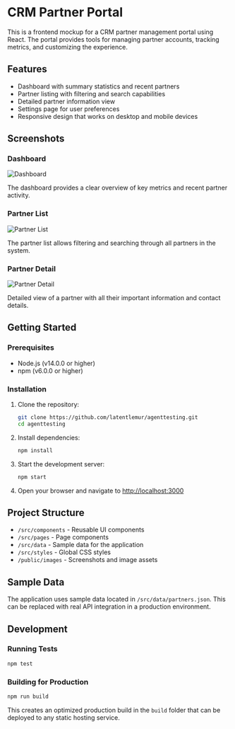 # CRM Partner Portal

This is a frontend mockup for a CRM partner management portal using React. The portal provides tools for managing partner accounts, tracking metrics, and customizing the experience.

## Features

- Dashboard with summary statistics and recent partners
- Partner listing with filtering and search capabilities
- Detailed partner information view
- Settings page for user preferences
- Responsive design that works on desktop and mobile devices

## Screenshots

### Dashboard
![Dashboard](./public/images/dashboard.jpg)

The dashboard provides a clear overview of key metrics and recent partner activity.

### Partner List
![Partner List](./public/images/partner-list.jpg)

The partner list allows filtering and searching through all partners in the system.

### Partner Detail
![Partner Detail](./public/images/partner-detail.jpg)

Detailed view of a partner with all their important information and contact details.

## Getting Started

### Prerequisites

- Node.js (v14.0.0 or higher)
- npm (v6.0.0 or higher)

### Installation

1. Clone the repository:
   ```bash
   git clone https://github.com/latentlemur/agenttesting.git
   cd agenttesting
   ```

2. Install dependencies:
   ```bash
   npm install
   ```

3. Start the development server:
   ```bash
   npm start
   ```

4. Open your browser and navigate to [http://localhost:3000](http://localhost:3000)

## Project Structure

- `/src/components` - Reusable UI components
- `/src/pages` - Page components
- `/src/data` - Sample data for the application
- `/src/styles` - Global CSS styles
- `/public/images` - Screenshots and image assets

## Sample Data

The application uses sample data located in `/src/data/partners.json`. This can be replaced with real API integration in a production environment.

## Development

### Running Tests

```bash
npm test
```

### Building for Production

```bash
npm run build
```

This creates an optimized production build in the `build` folder that can be deployed to any static hosting service.